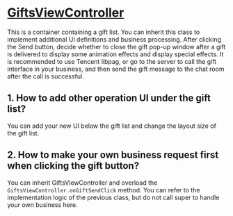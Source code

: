 # [GiftsViewController](https://github.com/zjc19891106/ChatroomUIKit/blob/main/Sources/ChatroomUIKit/Classes/UI/Components/Gift/Controllers/GiftsViewController.swift)

This is a container containing a gift list. You can inherit this class to implement additional UI definitions and business processing. After clicking the Send button, decide whether to close the gift pop-up window after a gift is delivered to display some animation effects and display special effects. It is recommended to use Tencent libpag, or go to the server to call the gift interface in your business, and then send the gift message to the chat room after the call is successful.

## 1. How to add other operation UI under the gift list?

You can add your new UI below the gift list and change the layout size of the gift list.

## 2. How to make your own business request first when clicking the gift button?

You can inherit GiftsViewController and overload the ``GiftsViewController.onGiftSendClick`` method. You can refer to the implementation logic of the previous class, but do not call super to handle your own business here.